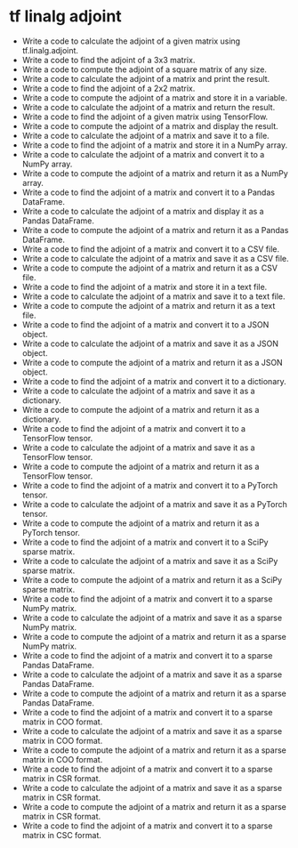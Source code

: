 # tf linalg adjoint

- Write a code to calculate the adjoint of a given matrix using tf.linalg.adjoint.
- Write a code to find the adjoint of a 3x3 matrix.
- Write a code to compute the adjoint of a square matrix of any size.
- Write a code to calculate the adjoint of a matrix and print the result.
- Write a code to find the adjoint of a 2x2 matrix.
- Write a code to compute the adjoint of a matrix and store it in a variable.
- Write a code to calculate the adjoint of a matrix and return the result.
- Write a code to find the adjoint of a given matrix using TensorFlow.
- Write a code to compute the adjoint of a matrix and display the result.
- Write a code to calculate the adjoint of a matrix and save it to a file.
- Write a code to find the adjoint of a matrix and store it in a NumPy array.
- Write a code to calculate the adjoint of a matrix and convert it to a NumPy array.
- Write a code to compute the adjoint of a matrix and return it as a NumPy array.
- Write a code to find the adjoint of a matrix and convert it to a Pandas DataFrame.
- Write a code to calculate the adjoint of a matrix and display it as a Pandas DataFrame.
- Write a code to compute the adjoint of a matrix and return it as a Pandas DataFrame.
- Write a code to find the adjoint of a matrix and convert it to a CSV file.
- Write a code to calculate the adjoint of a matrix and save it as a CSV file.
- Write a code to compute the adjoint of a matrix and return it as a CSV file.
- Write a code to find the adjoint of a matrix and store it in a text file.
- Write a code to calculate the adjoint of a matrix and save it to a text file.
- Write a code to compute the adjoint of a matrix and return it as a text file.
- Write a code to find the adjoint of a matrix and convert it to a JSON object.
- Write a code to calculate the adjoint of a matrix and save it as a JSON object.
- Write a code to compute the adjoint of a matrix and return it as a JSON object.
- Write a code to find the adjoint of a matrix and convert it to a dictionary.
- Write a code to calculate the adjoint of a matrix and save it as a dictionary.
- Write a code to compute the adjoint of a matrix and return it as a dictionary.
- Write a code to find the adjoint of a matrix and convert it to a TensorFlow tensor.
- Write a code to calculate the adjoint of a matrix and save it as a TensorFlow tensor.
- Write a code to compute the adjoint of a matrix and return it as a TensorFlow tensor.
- Write a code to find the adjoint of a matrix and convert it to a PyTorch tensor.
- Write a code to calculate the adjoint of a matrix and save it as a PyTorch tensor.
- Write a code to compute the adjoint of a matrix and return it as a PyTorch tensor.
- Write a code to find the adjoint of a matrix and convert it to a SciPy sparse matrix.
- Write a code to calculate the adjoint of a matrix and save it as a SciPy sparse matrix.
- Write a code to compute the adjoint of a matrix and return it as a SciPy sparse matrix.
- Write a code to find the adjoint of a matrix and convert it to a sparse NumPy matrix.
- Write a code to calculate the adjoint of a matrix and save it as a sparse NumPy matrix.
- Write a code to compute the adjoint of a matrix and return it as a sparse NumPy matrix.
- Write a code to find the adjoint of a matrix and convert it to a sparse Pandas DataFrame.
- Write a code to calculate the adjoint of a matrix and save it as a sparse Pandas DataFrame.
- Write a code to compute the adjoint of a matrix and return it as a sparse Pandas DataFrame.
- Write a code to find the adjoint of a matrix and convert it to a sparse matrix in COO format.
- Write a code to calculate the adjoint of a matrix and save it as a sparse matrix in COO format.
- Write a code to compute the adjoint of a matrix and return it as a sparse matrix in COO format.
- Write a code to find the adjoint of a matrix and convert it to a sparse matrix in CSR format.
- Write a code to calculate the adjoint of a matrix and save it as a sparse matrix in CSR format.
- Write a code to compute the adjoint of a matrix and return it as a sparse matrix in CSR format.
- Write a code to find the adjoint of a matrix and convert it to a sparse matrix in CSC format.